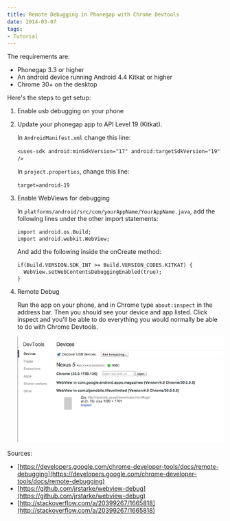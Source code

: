 ```yaml
---
title: Remote Debugging in Phonegap with Chrome Devtools
date: 2014-03-07
tags:
- Tutorial
---
```


The requirements are:

- Phonegap 3.3 or higher
- An android device running Android 4.4 Kitkat or higher
- Chrome 30+ on the desktop

Here's the steps to get setup:

1. Enable usb debugging on your phone
1. Update your phonegap app to API Level 19 (Kitkat).

    In `AndroidManifest.xml` change this line:

    `<uses-sdk android:minSdkVersion="17" android:targetSdkVersion="19" />`

    In `project.properties`, change this line:

    `target=android-19`

3. Enable WebViews for debugging

    In `platforms/android/src/com/yourAppName/YourAppName.java`, add the following lines under the other import statements:

    ```
    import android.os.Build;
    import android.webkit.WebView;
    ```

    And add the following inside the onCreate method:

    ```
    if(Build.VERSION.SDK_INT >= Build.VERSION_CODES.KITKAT) {
      WebView.setWebContentsDebuggingEnabled(true);
    }
    ```

4. Remote Debug

   Run the app on your phone, and in Chrome type `about:inspect` in the address bar. Then you should see your device and app listed. Click inspect and you'll be able to do everything you would normally be able to do with Chrome Devtools.

   <img src="./chrome-devtools.png" />

Sources:

- [https://developers.google.com/chrome-developer-tools/docs/remote-debugging](https://developers.google.com/chrome-developer-tools/docs/remote-debugging)
- [https://github.com/jrstarke/webview-debug](https://github.com/jrstarke/webview-debug)
- [http://stackoverflow.com/a/20399267/1665818](http://stackoverflow.com/a/20399267/1665818)

